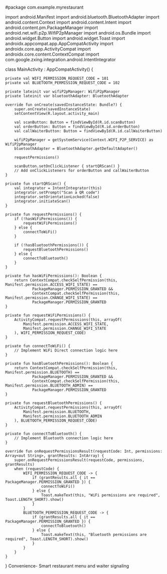 #package com.example.myrestaurant

import android.Manifest
import android.bluetooth.BluetoothAdapter
import android.content.Context
import android.content.Intent
import android.content.pm.PackageManager
import android.net.wifi.p2p.WifiP2pManager
import android.os.Bundle
import android.widget.Button
import android.widget.Toast
import androidx.appcompat.app.AppCompatActivity
import androidx.core.app.ActivityCompat
import androidx.core.content.ContextCompat
import com.google.zxing.integration.android.IntentIntegrator

class MainActivity : AppCompatActivity() {

    private val WIFI_PERMISSION_REQUEST_CODE = 101
    private val BLUETOOTH_PERMISSION_REQUEST_CODE = 102

    private lateinit var wifiP2pManager: WifiP2pManager
    private lateinit var bluetoothAdapter: BluetoothAdapter

    override fun onCreate(savedInstanceState: Bundle?) {
        super.onCreate(savedInstanceState)
        setContentView(R.layout.activity_main)

        val scanButton: Button = findViewById(R.id.scanButton)
        val orderButton: Button = findViewById(R.id.orderButton)
        val callWaiterButton: Button = findViewById(R.id.callWaiterButton)

        wifiP2pManager = getSystemService(Context.WIFI_P2P_SERVICE) as WifiP2pManager
        bluetoothAdapter = BluetoothAdapter.getDefaultAdapter()

        requestPermissions()

        scanButton.setOnClickListener { startQRScan() }
        // Add onClickListeners for orderButton and callWaiterButton
    }

    private fun startQRScan() {
        val integrator = IntentIntegrator(this)
        integrator.setPrompt("Scan a QR code")
        integrator.setOrientationLocked(false)
        integrator.initiateScan()
    }

    private fun requestPermissions() {
        if (!hasWiFiPermissions()) {
            requestWiFiPermissions()
        } else {
            connectToWiFi()
        }

        if (!hasBluetoothPermissions()) {
            requestBluetoothPermissions()
        } else {
            connectToBluetooth()
        }
    }

    private fun hasWiFiPermissions(): Boolean {
        return ContextCompat.checkSelfPermission(this, Manifest.permission.ACCESS_WIFI_STATE) ==
                PackageManager.PERMISSION_GRANTED &&
                ContextCompat.checkSelfPermission(this, Manifest.permission.CHANGE_WIFI_STATE) ==
                PackageManager.PERMISSION_GRANTED
    }

    private fun requestWiFiPermissions() {
        ActivityCompat.requestPermissions(this, arrayOf(
            Manifest.permission.ACCESS_WIFI_STATE,
            Manifest.permission.CHANGE_WIFI_STATE
        ), WIFI_PERMISSION_REQUEST_CODE)
    }

    private fun connectToWiFi() {
        // Implement WiFi Direct connection logic here
    }

    private fun hasBluetoothPermissions(): Boolean {
        return ContextCompat.checkSelfPermission(this, Manifest.permission.BLUETOOTH) ==
                PackageManager.PERMISSION_GRANTED &&
                ContextCompat.checkSelfPermission(this, Manifest.permission.BLUETOOTH_ADMIN) ==
                PackageManager.PERMISSION_GRANTED
    }

    private fun requestBluetoothPermissions() {
        ActivityCompat.requestPermissions(this, arrayOf(
            Manifest.permission.BLUETOOTH,
            Manifest.permission.BLUETOOTH_ADMIN
        ), BLUETOOTH_PERMISSION_REQUEST_CODE)
    }

    private fun connectToBluetooth() {
        // Implement Bluetooth connection logic here
    }

    override fun onRequestPermissionsResult(requestCode: Int, permissions: Array<out String>, grantResults: IntArray) {
        super.onRequestPermissionsResult(requestCode, permissions, grantResults)
        when (requestCode) {
            WIFI_PERMISSION_REQUEST_CODE -> {
                if (grantResults.all { it == PackageManager.PERMISSION_GRANTED }) {
                    connectToWiFi()
                } else {
                    Toast.makeText(this, "WiFi permissions are required", Toast.LENGTH_SHORT).show()
                }
            }
            BLUETOOTH_PERMISSION_REQUEST_CODE -> {
                if (grantResults.all { it == PackageManager.PERMISSION_GRANTED }) {
                    connectToBluetooth()
                } else {
                    Toast.makeText(this, "Bluetooth permissions are required", Toast.LENGTH_SHORT).show()
                }
            }
        }
    }
} Convenience-
Smart restaurant menu and waiter signaling 
